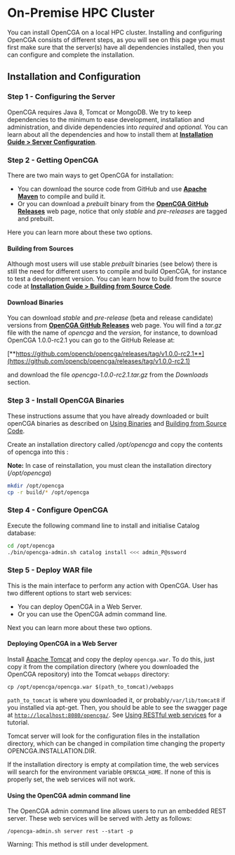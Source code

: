 # On-Premise HPC Cluster

You can install OpenCGA on a local HPC cluster.  Installing and configuring OpenCGA consists of different steps, as you will see on this page you must first make sure that the server\(s\) have all dependencies installed, then you can configure and complete the installation.

## Installation and Configuration

### Step 1 - Configuring the Server

OpenCGA requires Java 8, Tomcat or MongoDB. We try to keep dependencies to the minimum to ease development, installation and administration, and divide dependencies into _required_ and _optional._ You can learn about all the dependencies and how to install them at [**Installation Guide &gt; Server Configuration**](http://docs.opencb.org/display/opencga/Server+Configuration).

### Step 2 - Getting OpenCGA

There are two main ways to get OpenCGA for installation:

* You can download the source code from GitHub and use [**Apache Maven**](https://maven.apache.org/) to compile and build it.
* Or you can download a _prebuilt_ binary from the [**OpenCGA GitHub Releases**](https://github.com/opencb/opencga/releases) web page, notice that only _stable_ and _pre-releases_ are tagged and prebuilt.

Here you can learn more about these two options.

#### Building from Sources

Although most users will use stable _prebuilt_ binaries \(see below\) there is still the need for different users to compile and build OpenCGA, for instance to test a development version. You can learn how to build from the source code at [**Installation Guide &gt; Building from Source Code**](http://docs.opencb.org/display/opencga/Building+from+Source+Code).

#### Download Binaries

You can download _stable_ and _pre-release_ \(beta and release candidate\) versions from [**OpenCGA GitHub Releases**](https://github.com/opencb/opencga/releases) web page. You will find a _tar.gz_ file with the name of _opencga_ and the _version,_ for instance, to download OpenCGA 1.0.0-rc2.1 you can go to the GitHub Release at:

[**https://github.com/opencb/opencga/releases/tag/v1.0.0-rc2.1**](https://github.com/opencb/opencga/releases/tag/v1.0.0-rc2.1)

and download the file _opencga-1.0.0-rc2.1.tar.gz_ from the _Downloads_ section.

### Step 3 - Install OpenCGA Binaries

These instructions assume that you have already downloaded or built openCGA binaries as described on [Using Binaries](http://docs.opencb.org/pages/createpage.action?spaceKey=opencga&title=Using+Binaries&linkCreation=true&fromPageId=327810) and [Building from Source Code](http://docs.opencb.org/display/opencga/Building+from+Source+Code).

Create an installation directory called _/opt/opencga_ and copy the contents of opencga into this :

**Note:** In case of reinstallation, you must clean the installation directory \(_/opt/opencga_\)

```bash
mkdir /opt/opencga
cp -r build/* /opt/opencga
```

### Step 4 - Configure OpenCGA

Execute the following command line to install and initialise Catalog database:

```bash
cd /opt/opencga
./bin/opencga-admin.sh catalog install <<< admin_P@ssword
```

### Step 5 - Deploy WAR file

This is the main interface to perform any action with OpenCGA. User has two different options to start web services:

* You can deploy OpenCGA in a Web Server.
* Or you can use the OpenCGA admin command line.

Next you can learn more about these two options.

#### Deploying OpenCGA in a Web Server

Install [Apache Tomcat](https://tomcat.apache.org/download-80.cgi) and copy the deploy `opencga.war`. To do this, just copy it from the compilation directory \(where you downloaded the OpenCGA repository\) into the Tomcat `webapps` directory:

`cp /opt/opencga/opencga.war $(path_to_tomcat)/webapps`

`path_to_tomcat` is where you downloaded it, or probably`/var/lib/tomcat8` if you installed via apt-get. Then, you should be able to see the swagger page at [`http://localhost:8080/opencga/`](http://localhost:8080/opencga/). See [Using RESTful web services](https://github.com/opencb/opencga/wiki/Using-RESTful-web-services) for a tutorial.

Tomcat server will look for the configuration files in the installation directory, which can be changed in compilation time changing the property OPENCGA.INSTALLATION.DIR.

If the installation directory is empty at compilation time, the web services will search for the environment variable `OPENCGA_HOME`. If none of this is properly set, the web services will not work.

#### Using the OpenCGA admin command line

The OpenCGA admin command line allows users to run an embedded REST server. These web services will be served with Jetty as follows:

`/opencga-admin.sh server rest --start -p`

Warning: This method is still under development.

